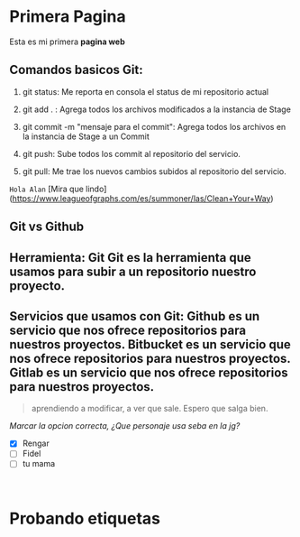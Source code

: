 # Primera Pagina
Esta es mi primera **pagina web**

## Comandos basicos Git:
1. git status: Me reporta en consola el status de mi repositorio actual

2. git add . : Agrega todos los archivos modificados a la instancia de Stage
3. git commit -m "mensaje para el commit": Agrega todos los archivos en la instancia de Stage a un Commit
4. git push: Sube todos los commit al repositorio del servicio.

5. git pull: Me trae los nuevos cambios subidos al repositorio del servicio.

`Hola Alan` [Mira que lindo] (https://www.leagueofgraphs.com/es/summoner/las/Clean+Your+Way)

## Git vs Github
Herramienta: Git
Git es la herramienta que usamos para subir a un repositorio nuestro proyecto.
-------
Servicios que usamos con Git:
Github es un servicio que nos ofrece repositorios para nuestros proyectos.
Bitbucket es un servicio que nos ofrece repositorios para nuestros proyectos.
Gitlab es un servicio que nos ofrece repositorios para nuestros proyectos.
-------
> aprendiendo a modificar, a ver que sale. Espero que salga bien. 


*Marcar la opcion correcta, ¿Que personaje usa seba en la jg?* 

- [x] Rengar
- [ ] Fidel 
- [ ] tu mama
<br>
<h1> Probando etiquetas </h1>

